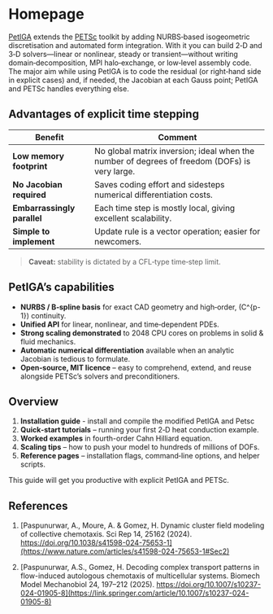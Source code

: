 # Homepage

[PetIGA](https://github.com/dalcinl/PetIGA) extends the [PETSc](https://petsc.org/release/) toolkit by adding NURBS‐based isogeometric discretisation and automated form integration.  With it you can build 2‑D and 3‑D solvers—linear or nonlinear, steady or transient—without writing domain‑decomposition, MPI halo‑exchange, or low‑level assembly code.  The major aim while using PetIGA is to code the residual (or right‑hand side in explicit cases) and, if needed, the Jacobian at each Gauss point; PetIGA and PETSc handles everything else.



## Advantages of explicit time stepping 

| Benefit | Comment |
|---------|---------|
| **Low memory footprint** | No global matrix inversion; ideal when the number of degrees of freedom (DOFs) is very large. |
| **No Jacobian required** | Saves coding effort and sidesteps numerical differentiation costs. |
| **Embarrassingly parallel** | Each time step is mostly local, giving excellent scalability. |
| **Simple to implement** | Update rule is a vector operation; easier for newcomers. |

> **Caveat:** stability is dictated by a CFL‑type time‐step limit.



## PetIGA’s capabilities

* **NURBS / B‑spline basis** for exact CAD geometry and high‑order, \(C^{p-1}\) continuity.
* **Unified API** for linear, nonlinear, and time‑dependent PDEs.
* **Strong scaling demonstrated** to 2048 CPU cores on problems in solid & fluid mechanics.
* **Automatic numerical differentiation** available when an analytic Jacobian is tedious to formulate.
* **Open‑source, MIT licence** – easy to comprehend, extend, and reuse alongside PETSc’s solvers and preconditioners.



## Overview

1. **Installation guide** - install and compile the modified PetIGA and Petsc
1. **Quick‑start tutorials** – running your first 2‑D heat conduction example.  
3. **Worked examples** in fourth-order Cahn Hilliard equation.  
4. **Scaling tips** – how to push your model to hundreds of millions of DOFs.  
5. **Reference pages** – installation flags, command‑line options, and helper scripts.

This guide will get you productive with explicit PetIGA and PETSc.


## References

1. [Paspunurwar, A., Moure, A. & Gomez, H. Dynamic cluster field modeling of collective chemotaxis. Sci Rep 14, 25162 (2024). https://doi.org/10.1038/s41598-024-75653-1](https://www.nature.com/articles/s41598-024-75653-1#Sec2)

2. [Paspunurwar, A.S., Gomez, H. Decoding complex transport patterns in flow-induced autologous chemotaxis of multicellular systems. Biomech Model Mechanobiol 24, 197–212 (2025). https://doi.org/10.1007/s10237-024-01905-8](https://link.springer.com/article/10.1007/s10237-024-01905-8)
